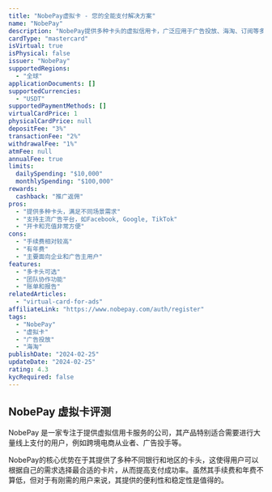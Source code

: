 ```yaml
---
title: "NobePay虚拟卡 - 您的全能支付解决方案"
name: "NobePay"
description: "NobePay提供多种卡头的虚拟信用卡，广泛应用于广告投放、海淘、订阅等多种场景。"
cardType: "mastercard"
isVirtual: true
isPhysical: false
issuer: "NobePay"
supportedRegions:
  - "全球"
applicationDocuments: []
supportedCurrencies:
  - "USDT"
supportedPaymentMethods: []
virtualCardPrice: 1
physicalCardPrice: null
depositFee: "3%"
transactionFee: "2%"
withdrawalFee: "1%"
atmFee: null
annualFee: true
limits:
  dailySpending: "$10,000"
  monthlySpending: "$100,000"
rewards:
  cashback: "推广返佣"
pros:
  - "提供多种卡头，满足不同场景需求"
  - "支持主流广告平台，如Facebook, Google, TikTok"
  - "开卡和充值非常方便"
cons:
  - "手续费相对较高"
  - "有年费"
  - "主要面向企业和广告主用户"
features:
  - "多卡头可选"
  - "团队协作功能"
  - "账单和报告"
relatedArticles:
  - "virtual-card-for-ads"
affiliateLink: "https://www.nobepay.com/auth/register"
tags:
  - "NobePay"
  - "虚拟卡"
  - "广告投放"
  - "海淘"
publishDate: "2024-02-25"
updateDate: "2024-02-25"
rating: 4.3
kycRequired: false
---
```


## NobePay 虚拟卡评测

NobePay 是一家专注于提供虚拟信用卡服务的公司，其产品特别适合需要进行大量线上支付的用户，例如跨境电商从业者、广告投手等。

NobePay的核心优势在于其提供了多种不同银行和地区的卡头，这使得用户可以根据自己的需求选择最合适的卡片，从而提高支付成功率。虽然其手续费和年费不算低，但对于有刚需的用户来说，其提供的便利性和稳定性是值得的。
